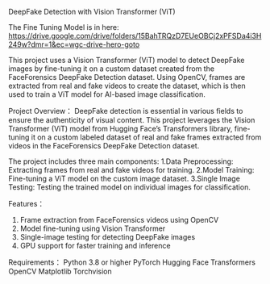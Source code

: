 DeepFake Detection with Vision Transformer (ViT)


The Fine Tuning Model is in here: 
https://drive.google.com/drive/folders/15BahTRQzD7EUeOBCj2xPFSDa4i3H249w?dmr=1&ec=wgc-drive-hero-goto


This project uses a Vision Transformer (ViT) model to detect DeepFake images by fine-tuning it on a custom dataset created from the FaceForensics DeepFake Detection dataset. Using OpenCV, frames are extracted from real and fake videos to create the dataset, which is then used to train a ViT model for AI-based image classification.


Project Overview：
DeepFake detection is essential in various fields to ensure the authenticity of visual content. This project leverages the Vision Transformer (ViT) model from Hugging Face’s Transformers library, fine-tuning it on a custom labeled dataset of real and fake frames extracted from videos in the FaceForensics DeepFake Detection dataset.

The project includes three main components:
1.Data Preprocessing: Extracting frames from real and fake videos for training.
2.Model Training: Fine-tuning a ViT model on the custom image dataset. 
3.Single Image Testing: Testing the trained model on individual images for classification.

Features：
1. Frame extraction from FaceForensics videos using OpenCV
2. Model fine-tuning using Vision Transformer
3. Single-image testing for detecting DeepFake images
4. GPU support for faster training and inference

Requirements：
Python 3.8 or higher
PyTorch
Hugging Face Transformers
OpenCV
Matplotlib
Torchvision
